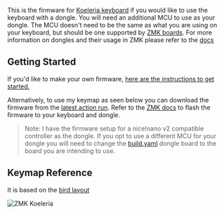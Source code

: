 This is the firmware for [Koeleria keyboard](https://github.com/dibaltic/koeleria) if you would like to use the keyboard with a dongle. You will need an additional MCU to use as your dongle. The MCU doesn't need to be the same as what you are using on your keyboard, but should be one supported by [ZMK boards](https://zmk.dev/docs/hardware). For more information on dongles and their usage in ZMK please refer to the [docs](https://zmk.dev/docs/development/hardware-integration/dongle)

## Getting Started
If you'd like to make your own firmware,
[here are the instructions to get started.](https://github.com/dibaltic/zmk_koeleria_dongle/blob/main/getting_started.md)

Alternatively, to use my keymap as seen below you can download the firmware from the [latest action run](https://github.com/dibaltic/zmk_koeleria_dongle/actions). Refer to the [ZMK docs](https://zmk.dev/docs/user-setup#installing-the-firmware) to flash the firmware to your keyboard and dongle.

> Note: I have the firmware setup for a nice!nano v2 compatible controller as the dongle. If you opt to use a different MCU for your dongle you will need to change the [build.yaml](https://github.com/dibaltic/zmk_koeleria_dongle/blob/main/build.yaml) dongle board to the board you are intending to use.

## Keymap Reference
It is based on the [bird layout](https://github.com/jcmkk3/bird-layout)

![ZMK Koeleria](https://github.com/user-attachments/assets/620bf05b-1289-4bbd-8886-c338dc16e634)
